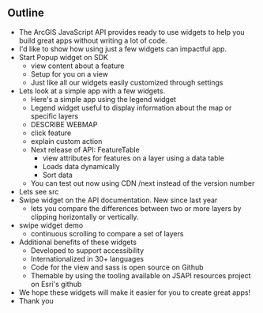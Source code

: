## Outline

- The ArcGIS JavaScript API provides ready to use widgets to help you build great apps without writing a lot of code.
- I'd like to show how using just a few widgets can impactful app.
- Start Popup widget on SDK
  - view content about a feature
  - Setup for you on a view
  - Just like all our widgets easily customized through settings
- Lets look at a simple app with a few widgets.
  - Here's a simple app using the legend widget
  - Legend widget useful to display information about the map or specific layers
  - DESCRIBE WEBMAP
  - click feature
  - explain custom action
  - Next release of API: FeatureTable
    - view attributes for features on a layer using a data table
    - Loads data dynamically
    - Sort data
  - You can test out now using CDN /next instead of the version number
- Lets see src
- Swipe widget on the API documentation. New since last year
  - lets you compare the differences between two or more layers by clipping horizontally or vertically.
- swipe widget demo
  - continuous scrolling to compare a set of layers
- Additional benefits of these widgets
  - Developed to support accessibility
  - Internationalized in 30+ languages
  - Code for the view and sass is open source on Github
  - Themable by using the tooling available on JSAPI resources project on Esri's github
- We hope these widgets will make it easier for you to create great apps!
- Thank you
